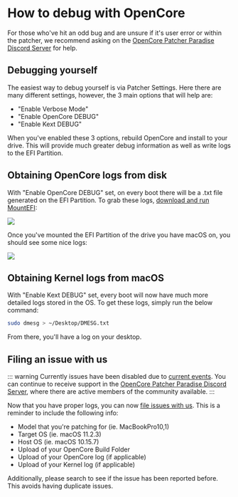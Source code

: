 # How to debug with OpenCore

For those who've hit an odd bug and are unsure if it's user error or within the patcher, we recommend asking on the [OpenCore Patcher Paradise Discord Server](https://discord.gg/rqdPgH8xSN) for help.

## Debugging yourself

The easiest way to debug yourself is via Patcher Settings. Here there are many different settings, however, the 3 main options that will help are:

* "Enable Verbose Mode"
* "Enable OpenCore DEBUG"
* "Enable Kext DEBUG"

When you've enabled these 3 options, rebuild OpenCore and install to your drive. This will provide much greater debug information as well as write logs to the EFI Partition.

## Obtaining OpenCore logs from disk

With "Enable OpenCore DEBUG" set, on every boot there will be a .txt file generated on the EFI Partition. To grab these logs, [download and run MountEFI](https://github.com/corpnewt/MountEFI):

![](../images/mountefi.png)

Once you've mounted the EFI Partition of the drive you have macOS on, you should see some nice logs:

![](../images/logs-efi.png)

## Obtaining Kernel logs from macOS

With "Enable Kext DEBUG" set, every boot will now have much more detailed logs stored in the OS. To get these logs, simply run the below command:

```sh
sudo dmesg > ~/Desktop/DMESG.txt
```

From there, you'll have a log on your desktop.

## Filing an issue with us

::: warning
Currently issues have been disabled due to [current events](ISSUES-HOLD.md). You can continue to receive support in the [OpenCore Patcher Paradise Discord Server](https://discord.gg/rqdPgH8xSN), where there are active members of the community available.
:::

Now that you have proper logs, you can now [file issues with us](https://github.com/dortania/OpenCore-Legacy-Patcher/issues). This is a reminder to include the following info:

* Model that you're patching for (ie. MacBookPro10,1)
* Target OS (ie. macOS 11.2.3)
* Host OS (ie. macOS 10.15.7)
* Upload of your OpenCore Build Folder
* Upload of your OpenCore log (if applicable)
* Upload of your Kernel log (if applicable)

Additionally, please search to see if the issue has been reported before. This avoids having duplicate issues.
